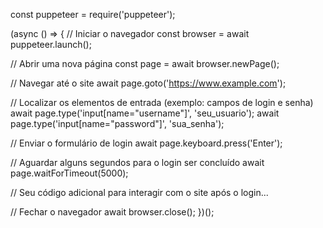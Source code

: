 const puppeteer = require('puppeteer');

(async () => {
  // Iniciar o navegador
  const browser = await puppeteer.launch();

  // Abrir uma nova página
  const page = await browser.newPage();

  // Navegar até o site
  await page.goto('https://www.example.com');

  // Localizar os elementos de entrada (exemplo: campos de login e senha)
  await page.type('input[name="username"]', 'seu_usuario');
  await page.type('input[name="password"]', 'sua_senha');

  // Enviar o formulário de login
  await page.keyboard.press('Enter');

  // Aguardar alguns segundos para o login ser concluído
  await page.waitForTimeout(5000);

  // Seu código adicional para interagir com o site após o login...

  // Fechar o navegador
  await browser.close();
})();
